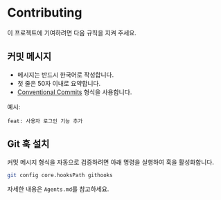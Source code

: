 # Contributing

이 프로젝트에 기여하려면 다음 규칙을 지켜 주세요.

## 커밋 메시지

- 메시지는 반드시 한국어로 작성합니다.
- 첫 줄은 50자 이내로 요약합니다.
- [Conventional Commits](https://www.conventionalcommits.org/ko/v1.0.0/) 형식을 사용합니다.

예시:

```
feat: 사용자 로그인 기능 추가
```

## Git 훅 설치

커밋 메시지 형식을 자동으로 검증하려면 아래 명령을 실행하여 훅을 활성화합니다.

```bash
git config core.hooksPath githooks
```

자세한 내용은 `Agents.md`를 참고하세요.
